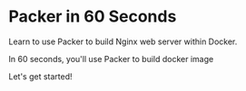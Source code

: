 # Packer in 60 Seconds

Learn to use Packer to build Nginx web server within Docker.

In 60 seconds, you'll use Packer to build docker image

Let's get started!
